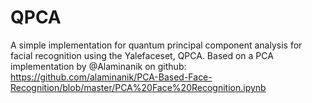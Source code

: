 # QPCA
A simple implementation for quantum principal component analysis for facial recognition using the Yalefaceset, QPCA. Based on a PCA implementation by @Alaminanik on github: https://github.com/alaminanik/PCA-Based-Face-Recognition/blob/master/PCA%20Face%20Recognition.ipynb



